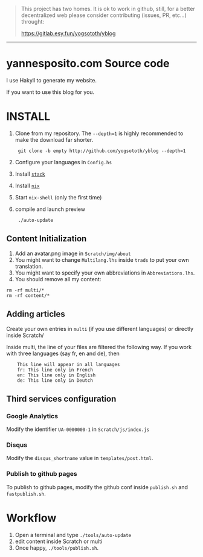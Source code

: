 > This project has two homes.
> It is ok to work in github, still, for a better decentralized web
> please consider contributing (issues, PR, etc...) throught:
>
> https://gitlab.esy.fun/yogsototh/yblog

---


# yannesposito.com Source code

I use Hakyll to generate my website.

If you want to use this blog for you.

# INSTALL

1. Clone from my repository.
   The `--depth=1` is highly recommended to make the download far shorter.

        git clone -b empty http://github.com/yogsototh/yblog --depth=1

2. Configure your languages in `Config.hs`
3. Install [`stack`](https://haskellstack.org)
4. Install [`nix`](https://nixos.org/nix/)
5. Start `nix-shell` (only the first time)
6. compile and launch preview

        ./auto-update

## Content Initialization

1. Add an avatar.png image in `Scratch/img/about`
2. You might want to change `Multilang.lhs` inside `trads` to put your own translation.
3. You might want to specify your own abbreviations in `Abbreviations.lhs`.
4. You should remove all my content:

~~~
rm -rf multi/*
rm -rf content/*
~~~

## Adding articles

Create your own entries in `multi` (if you use different languages)
or directly inside Scratch/

Inside multi, the line of your files are filtered the following way.
If you work with three languages (say fr, en and de), then

        This line will appear in all languages
        fr: This line only in French
        en: This line only in English
        de: This line only in Deutch

## Third services configuration

### Google Analytics

Modify the identifier `UA-0000000-1` in `Scratch/js/index.js`

### Disqus

Modify the `disqus_shortname` value in `templates/post.html`.

### Publish to github pages

To publish to github pages, modify the github conf inside `publish.sh` and `fastpublish.sh`.

# Workflow

1. Open a terminal and type `./tools/auto-update`
2. edit content inside Scratch or multi
3. Once happy, `./tools/publish.sh`.
